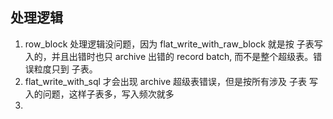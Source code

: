 
## 处理逻辑
1. row_block 处理逻辑没问题，因为 flat_write_with_raw_block 就是按 子表写入的，并且出错时也只 archive 出错的 record batch, 而不是整个超级表。错误粒度只到 子表。
2. flat_write_with_sql 才会出现 archive 超级表错误，但是按所有涉及 子表 写入的问题，这样子表多，写入频次就多
3. 

